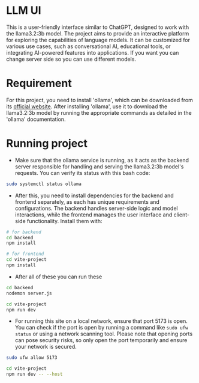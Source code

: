 # LLM UI
This is a user-friendly interface similar to ChatGPT, designed to work with the llama3.2:3b model. The project aims to provide an interactive platform for exploring the capabilities of language models. It can be customized for various use cases, such as conversational AI, educational tools, or integrating AI-powered features into applications.
If you want you can change server side so you can use different models.

# Requirement
For this project, you need to install 'ollama', which can be downloaded from its [official website](https://ollama.com/download). After installing 'ollama', use it to download the llama3.2:3b model by running the appropriate commands as detailed in the 'ollama' documentation.

# Running project
- Make sure that the ollama service is running, as it acts as the backend server responsible for handling and serving the llama3.2:3b model's requests. You can verify its status with this bash code:
```bash
sudo systemctl status ollama
```
- After this, you need to install dependencies for the backend and frontend separately, as each has unique requirements and configurations. The backend handles server-side logic and model interactions, while the frontend manages the user interface and client-side functionality. Install them with:
```bash
# for backend
cd backend
npm install
```

```bash
# for frontend
cd vite-project
npm install
```

- After all of these you can run these
```bash
cd backend
nodemon server.js
```

```bash
cd vite-project
npm run dev
```
- For running this site on a local network, ensure that port 5173 is open. You can check if the port is open by running a command like `sudo ufw status` or using a network scanning tool. Please note that opening ports can pose security risks, so only open the port temporarily and ensure your network is secured.
```bash
sudo ufw allow 5173
```

```bash
cd vite-project
npm run dev -- --host
```